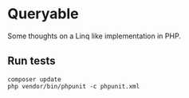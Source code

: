 # Queryable
Some thoughts on a Linq like implementation in PHP.

## Run tests
```
composer update
php vendor/bin/phpunit -c phpunit.xml
```